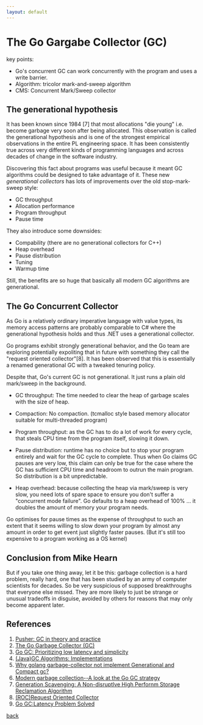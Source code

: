 ```yaml
---
layout: default
---
```


# The Go Gargabe Collector (GC)

key points:
- Go's concurrent GC can work concurrently with the program and uses a write barrier.
- Algorithm: tricolor mark-and-sweep algorithm
- CMS: Concurrent Mark/Sweep collector

## The generational hypothesis

It has been known since 1984 [7] that most allocations "die young" i.e.
become garbage very soon after being allocated. This observation is called
the generational hypothesis and is one of the strongest empirical observations
in the entire PL engineering space. It has been consistently true across very
different kinds of programming languages and across decades of change in the
software industry.

Discovering this fact about programs was useful because it meant GC algorithms
could be designed to take advantage of it. These new *generational collectors*
has lots of improvements over the old stop-mark-sweep style:

- GC throughput
- Allocation performance
- Program throughput
- Pause time

They also introduce some downsides:

- Compability (there are no generational collectors for C++)
- Heap overhead
- Pause distribution
- Tuning
- Warmup time

Still, the benefits are so huge that basically all modern GC algorithms are
generational.

## The Go Concurrent Collector

As Go is a relatively ordinary imperative language with value types, its
memory access patterns are probably comparable to C# where the generational
hypothesis holds and thus .NET uses a generational collector.

Go programs exhibit strongly generational behavior, and the Go team are
exploring potentially expoliting that in future with something they call the
"request oriented collector"[8]. It has been observed that this is essentially
a renamed generational GC with a tweaked tenuring policy.

Despite that, Go's current GC is not generational. It just runs a plain old
mark/sweep in the background.

- GC throughput: The time needed to clear the heap of garbage scales with
  the size of heap.

- Compaction: No compaction. (tcmalloc style based memory allocator suitable
  for multi-threaded program)

- Program throughput: as the GC has to do a lot of work for every cycle, that
  steals CPU time from the program itself, slowing it down.

- Pause distribution: runtime has no choice but to stop your program entirely
  and wait for the GC cycle to complete. Thus when Go claims GC pauses are
  very low, this claim can only be true for the case where the GC has
  sufficient CPU time and headroom to outrun the main program. 
  So distribution is a bit unpredictable.

- Heap overhead: because collecting the heap via mark/sweep is very slow,
  you need lots of spare space to ensure you don't suffer a "concurrent
  mode failure". Go defaults to a heap overhead of 100% ... it doubles the
  amount of memory your program needs.

Go optimises for pause times as the expense of throughput to such an extent
that it seems willing to slow down your program by almost any amount in order
to get event just slightly faster pauses. (But it's still too expensive to
a program working as a OS kernel)

## Conclusion from Mike Hearn

But if you take one thing away, let it be this: garbage collection is a hard problem, really hard, one that has been studied by an army of computer scientists for decades. So be very suspicious of supposed breakthroughs that everyone else missed. They are more likely to just be strange or unusual tradeoffs in disguise, avoided by others for reasons that may only become apparent later.

## References

1. [Pusher: GC in theory and practice](https://making.pusher.com/golangs-real-time-gc-in-theory-and-practice/index.html)
2. [The Go Garbage Collector (GC)](http://www.mtsoukalos.eu/Go-Garbage-Collector)
3. [Go GC: Prioritizing low latency and simplicity](https://blog.golang.org/go15gc)
4. [(Java)GC Algorithms: Implementations](https://plumbr.io/handbook/garbage-collection-algorithms-implementations)
5. [Why golang garbage-collector not implement Generational and Compact gc?](https://groups.google.com/forum/#!msg/golang-nuts/KJiyv2mV2pU/wdBUH1mHCAAJ)
6. [Modern garbage collection--A look at the Go GC strategy](https://blog.plan99.net/modern-garbage-collection-911ef4f8bd8e)
7. [Generation Scavenging: A Non-disruptlve High Perfornm Storage Reclamation Algorithm](http://citeseerx.ist.psu.edu/viewdoc/download?doi=10.1.1.122.4295&rep=rep1&type=pdf)
8. [(ROC)Request Oriented Collector](https://docs.google.com/document/d/1gCsFxXamW8RRvOe5hECz98Ftk-tcRRJcDFANj2VwCB0/edit)
9. [Go GC:Latency Problem Solved](https://talks.golang.org/2015/go-gc.pdf)

[back](../)
